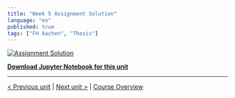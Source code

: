 ```yaml
---
title: "Week 5 Assignment Solution"
language: "en"
published: true
tags: ["FH Aachen", "Thesis"]
---
```


[![Assignment Solution](https://img.youtube.com/vi/H3Cr5Cn1qBk/hqdefault.jpg)](https://youtu.be/H3Cr5Cn1qBk)

[**Download Jupyter Notebook for this unit**](files/week_5_assignment_notebook_solution.ipynb)

---

[< Previous unit](/teaching/python-mooc/week5_bonus_exercise) | [Next unit >](/teaching/python-mooc/week5_assignment_exercise) |
[Course Overview](/teaching/python-mooc)